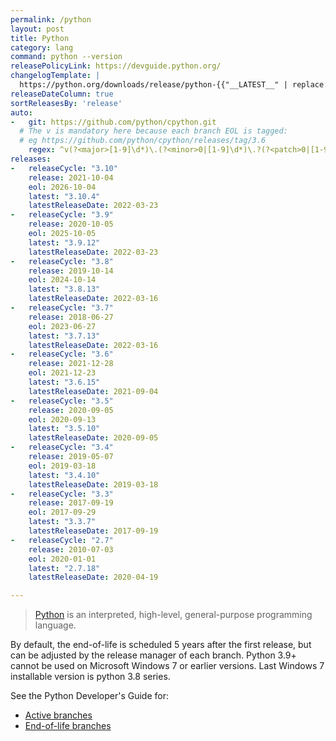```yaml
---
permalink: /python
layout: post
title: Python
category: lang
command: python --version
releasePolicyLink: https://devguide.python.org/
changelogTemplate: |
  https://python.org/downloads/release/python-{{"__LATEST__" | replace:'.',''}}/
releaseDateColumn: true
sortReleasesBy: 'release'
auto:
-   git: https://github.com/python/cpython.git
  # The v is mandatory here because each branch EOL is tagged:
  # eg https://github.com/python/cpython/releases/tag/3.6
    regex: ^v(?<major>[1-9]\d*)\.(?<minor>0|[1-9]\d*)\.?(?<patch>0|[1-9]\d*)?$
releases:
-   releaseCycle: "3.10"
    release: 2021-10-04
    eol: 2026-10-04
    latest: "3.10.4"
    latestReleaseDate: 2022-03-23
-   releaseCycle: "3.9"
    release: 2020-10-05
    eol: 2025-10-05
    latest: "3.9.12"
    latestReleaseDate: 2022-03-23
-   releaseCycle: "3.8"
    release: 2019-10-14
    eol: 2024-10-14
    latest: "3.8.13"
    latestReleaseDate: 2022-03-16
-   releaseCycle: "3.7"
    release: 2018-06-27
    eol: 2023-06-27
    latest: "3.7.13"
    latestReleaseDate: 2022-03-16
-   releaseCycle: "3.6"
    release: 2021-12-28
    eol: 2021-12-23
    latest: "3.6.15"
    latestReleaseDate: 2021-09-04
-   releaseCycle: "3.5"
    release: 2020-09-05
    eol: 2020-09-13
    latest: "3.5.10"
    latestReleaseDate: 2020-09-05
-   releaseCycle: "3.4"
    release: 2019-05-07
    eol: 2019-03-18
    latest: "3.4.10"
    latestReleaseDate: 2019-03-18
-   releaseCycle: "3.3"
    release: 2017-09-19
    eol: 2017-09-29
    latest: "3.3.7"
    latestReleaseDate: 2017-09-19
-   releaseCycle: "2.7"
    release: 2010-07-03
    eol: 2020-01-01
    latest: "2.7.18"
    latestReleaseDate: 2020-04-19

---
```


> [Python](https://www.python.org/) is an interpreted, high-level, general-purpose programming language.

By default, the end-of-life is scheduled 5 years after the first release, but can be adjusted by the release manager of each branch.
Python 3.9+ cannot be used on Microsoft Windows 7 or earlier versions. Last Windows 7 installable version is python 3.8 series.

See the Python Developer's Guide for:

* [Active branches](https://devguide.python.org/#status-of-python-branches)
* [End-of-life branches](https://devguide.python.org/devcycle/#end-of-life-branches)
